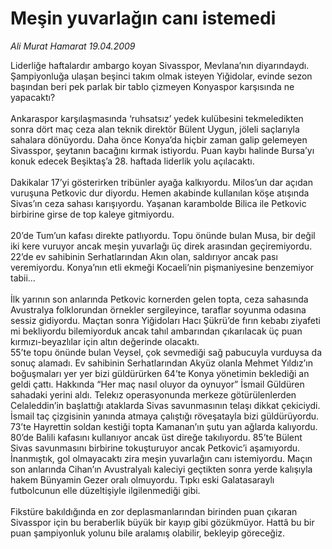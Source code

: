 # Meşin yuvarlağın canı istemedi

*Ali Murat Hamarat 19.04.2009*

<div class="taraf_structure_2col_1zq">
<div class="margen_n">



 <p>Liderliğe haftalardır ambargo koyan Sivasspor, Mevlana’nın diyarındaydı. Şampiyonluğa ulaşan beşinci takım olmak isteyen Yiğidolar, evinde sezon başından beri pek parlak bir tablo çizmeyen Konyaspor karşısında ne yapacaktı? <br/><br/>Ankaraspor karşılaşmasında ‘ruhsatsız’ yedek kulübesini tekmeledikten sonra dört maç ceza alan teknik direktör Bülent Uygun, jöleli saçlarıyla sahalara dönüyordu. Daha önce Konya’da hiçbir zaman galip gelemeyen Sivasspor, şeytanın bacağını kırmak istiyordu. Puan kaybı halinde Bursa’yı konuk edecek Beşiktaş’a 28. haftada liderlik yolu açılacaktı. <br/><br/>Dakikalar 17’yi gösterirken tribünler ayağa kalkıyordu. Milos’un dar açıdan vuruşuna Petkovic dur diyordu. Hemen akabinde kullanılan köşe atışında Sivas’ın ceza sahası karışıyordu. Yaşanan karambolde Bilica ile Petkovic birbirine girse de top kaleye gitmiyordu. <br/><br/>20’de Tum’un kafası direkte patlıyordu. Topu önünde bulan Musa, bir değil iki kere vuruyor ancak meşin yuvarlağı üç direk arasından geçiremiyordu. 22’de ev sahibinin Serhatlarından Akın olan, saldırıyor ancak pası veremiyordu. Konya’nın etli ekmeği Kocaeli’nin pişmaniyesine benzemiyor tabii… <br/><br/>İlk yarının son anlarında Petkovic kornerden gelen topta, ceza sahasında Avustralya folklorundan örnekler sergileyince, taraflar soyunma odasına sessiz gidiyordu. Maçtan sonra Yiğidoları Hacı Şükrü’de fırın kebabı ziyafeti mi bekliyordu bilemiyorduk ancak tahıl ambarından çıkarılacak üç puan kırmızı-beyazlılar için altın değerinde olacaktı. <br/>55’te topu önünde bulan Veysel, çok sevmediği sağ pabucuyla vurduysa da sonuç alamadı. Ev sahibinin Serhatlarından Akyüz olanla Mehmet Yıldız’ın boğuşmaları yer yer bizi güldürürken 64’te Konya yönetimin beklediği an geldi çattı. Hakkında “Her maç nasıl oluyor da oynuyor” İsmail Güldüren sahadaki yerini aldı. Telekız operasyonunda merkeze götürülenlerden Celaleddin’in başlattığı ataklarda Sivas savunmasının telaşı dikkat çekiciydi. İsmail taç çizgisinin yanında atmaya çalıştığı röveşatayla bizi güldürüyordu. 73’te Hayrettin soldan kestiği topta Kamanan’ın şutu yan ağlarda kalıyordu. 80’de Balili kafasını kullanıyor ancak üst direğe takılıyordu. 85’te Bülent Sivas savunmasını birbirine tokuşturuyor ancak Petkovic’i aşamıyordu. İnanmıştık, gol olmayacaktı zira meşin yuvarlağın canı istemiyordu. Maçın son anlarında Cihan’ın Avustralyalı kaleciyi geçtikten sonra yerde kalışıyla hakem Bünyamin Gezer oralı olmuyordu. Tıpkı eski Galatasaraylı futbolcunun elle düzeltişiyle ilgilenmediği gibi. <br/><br/>Fikstüre bakıldığında en zor deplasmanlarından birinden puan çıkaran Sivasspor için bu beraberlik büyük bir kayıp gibi gözükmüyor. Hattâ bu bir puan şampiyonluk yolunu bile aralamış olabilir, bekleyip göreceğiz.</p>
<br/>
<br/>
<br/>



<br/>


<div id="taraf_not">
</div>

</div>


</div>
